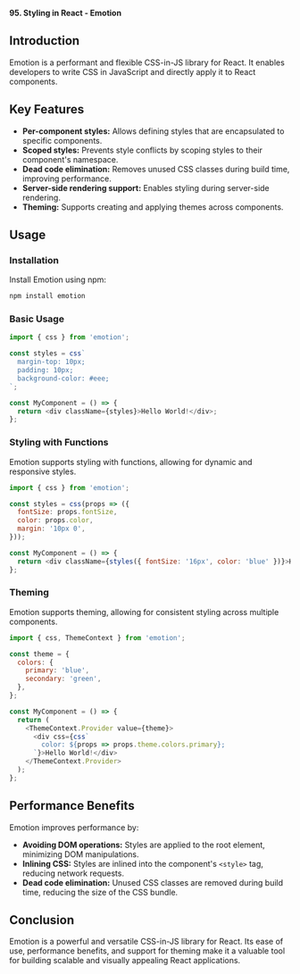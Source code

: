 **95. Styling in React - Emotion**

## Introduction

Emotion is a performant and flexible CSS-in-JS library for React. It enables developers to write CSS in JavaScript and directly apply it to React components.

## Key Features

* **Per-component styles:** Allows defining styles that are encapsulated to specific components.
* **Scoped styles:** Prevents style conflicts by scoping styles to their component's namespace.
* **Dead code elimination:** Removes unused CSS classes during build time, improving performance.
* **Server-side rendering support:** Enables styling during server-side rendering.
* **Theming:** Supports creating and applying themes across components.

## Usage

### Installation

Install Emotion using npm:

```bash
npm install emotion
```

### Basic Usage

```javascript
import { css } from 'emotion';

const styles = css`
  margin-top: 10px;
  padding: 10px;
  background-color: #eee;
`;

const MyComponent = () => {
  return <div className={styles}>Hello World!</div>;
};
```

### Styling with Functions

Emotion supports styling with functions, allowing for dynamic and responsive styles.

```javascript
import { css } from 'emotion';

const styles = css(props => ({
  fontSize: props.fontSize,
  color: props.color,
  margin: '10px 0',
}));

const MyComponent = () => {
  return <div className={styles({ fontSize: '16px', color: 'blue' })}>Hello World!</div>;
};
```

### Theming

Emotion supports theming, allowing for consistent styling across multiple components.

```javascript
import { css, ThemeContext } from 'emotion';

const theme = {
  colors: {
    primary: 'blue',
    secondary: 'green',
  },
};

const MyComponent = () => {
  return (
    <ThemeContext.Provider value={theme}>
      <div css={css`
        color: ${props => props.theme.colors.primary};
      `}>Hello World!</div>
    </ThemeContext.Provider>
  );
};
```

## Performance Benefits

Emotion improves performance by:

* **Avoiding DOM operations:** Styles are applied to the root element, minimizing DOM manipulations.
* **Inlining CSS:** Styles are inlined into the component's `<style>` tag, reducing network requests.
* **Dead code elimination:** Unused CSS classes are removed during build time, reducing the size of the CSS bundle.

## Conclusion

Emotion is a powerful and versatile CSS-in-JS library for React. Its ease of use, performance benefits, and support for theming make it a valuable tool for building scalable and visually appealing React applications.
